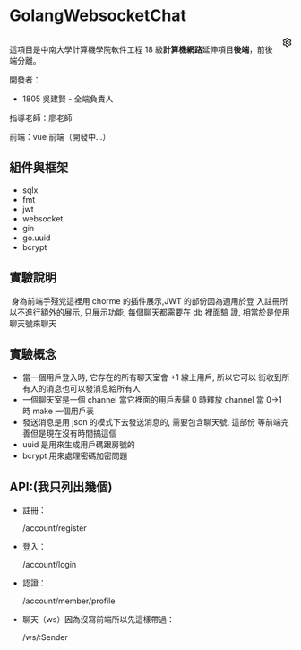  

# GolangWebsocketChat

<details class="details-reset details-overlay details-overlay-dark " style="box-sizing: border-box; display: block; color: rgb(36, 41, 46); font-family: -apple-system, BlinkMacSystemFont, &quot;Segoe UI&quot;, Helvetica, Arial, sans-serif, &quot;Apple Color Emoji&quot;, &quot;Segoe UI Emoji&quot;; font-size: 14px; font-style: normal; font-variant-ligatures: normal; font-variant-caps: normal; font-weight: 400; letter-spacing: normal; orphans: 2; text-align: start; text-indent: 0px; text-transform: none; white-space: normal; widows: 2; word-spacing: 0px; -webkit-text-stroke-width: 0px; background-color: rgb(255, 255, 255); text-decoration-style: initial; text-decoration-color: initial;"><summary class="float-right" role="button" style="box-sizing: border-box; display: list-item; cursor: pointer; float: right !important; list-style: none;"><div class="link-gray-dark pt-1 pl-2" style="box-sizing: border-box; color: rgb(36, 41, 46) !important; padding-top: 4px !important; padding-left: 8px !important;"><svg height="16" class="octicon octicon-gear float-right" aria-label="Edit repository metadata" float="right" viewBox="0 0 16 16" version="1.1" width="16" role="img"><path fill-rule="evenodd" d="M7.429 1.525a6.593 6.593 0 011.142 0c.036.003.108.036.137.146l.289 1.105c.147.56.55.967.997 1.189.174.086.341.183.501.29.417.278.97.423 1.53.27l1.102-.303c.11-.03.175.016.195.046.219.31.41.641.573.989.014.031.022.11-.059.19l-.815.806c-.411.406-.562.957-.53 1.456a4.588 4.588 0 010 .582c-.032.499.119 1.05.53 1.456l.815.806c.08.08.073.159.059.19a6.494 6.494 0 01-.573.99c-.02.029-.086.074-.195.045l-1.103-.303c-.559-.153-1.112-.008-1.529.27-.16.107-.327.204-.5.29-.449.222-.851.628-.998 1.189l-.289 1.105c-.029.11-.101.143-.137.146a6.613 6.613 0 01-1.142 0c-.036-.003-.108-.037-.137-.146l-.289-1.105c-.147-.56-.55-.967-.997-1.189a4.502 4.502 0 01-.501-.29c-.417-.278-.97-.423-1.53-.27l-1.102.303c-.11.03-.175-.016-.195-.046a6.492 6.492 0 01-.573-.989c-.014-.031-.022-.11.059-.19l.815-.806c.411-.406.562-.957.53-1.456a4.587 4.587 0 010-.582c.032-.499-.119-1.05-.53-1.456l-.815-.806c-.08-.08-.073-.159-.059-.19a6.44 6.44 0 01.573-.99c.02-.029.086-.075.195-.045l1.103.303c.559.153 1.112.008 1.529-.27.16-.107.327-.204.5-.29.449-.222.851-.628.998-1.189l.289-1.105c.029-.11.101-.143.137-.146zM8 0c-.236 0-.47.01-.701.03-.743.065-1.29.615-1.458 1.261l-.29 1.106c-.017.066-.078.158-.211.224a5.994 5.994 0 00-.668.386c-.123.082-.233.09-.3.071L3.27 2.776c-.644-.177-1.392.02-1.82.63a7.977 7.977 0 00-.704 1.217c-.315.675-.111 1.422.363 1.891l.815.806c.05.048.098.147.088.294a6.084 6.084 0 000 .772c.01.147-.038.246-.088.294l-.815.806c-.474.469-.678 1.216-.363 1.891.2.428.436.835.704 1.218.428.609 1.176.806 1.82.63l1.103-.303c.066-.019.176-.011.299.071.213.143.436.272.668.386.133.066.194.158.212.224l.289 1.106c.169.646.715 1.196 1.458 1.26a8.094 8.094 0 001.402 0c.743-.064 1.29-.614 1.458-1.26l.29-1.106c.017-.066.078-.158.211-.224a5.98 5.98 0 00.668-.386c.123-.082.233-.09.3-.071l1.102.302c.644.177 1.392-.02 1.82-.63.268-.382.505-.789.704-1.217.315-.675.111-1.422-.364-1.891l-.814-.806c-.05-.048-.098-.147-.088-.294a6.1 6.1 0 000-.772c-.01-.147.039-.246.088-.294l.814-.806c.475-.469.679-1.216.364-1.891a7.992 7.992 0 00-.704-1.218c-.428-.609-1.176-.806-1.82-.63l-1.103.303c-.066.019-.176.011-.299-.071a5.991 5.991 0 00-.668-.386c-.133-.066-.194-.158-.212-.224L10.16 1.29C9.99.645 9.444.095 8.701.031A8.094 8.094 0 008 0zm1.5 8a1.5 1.5 0 11-3 0 1.5 1.5 0 013 0zM11 8a3 3 0 11-6 0 3 3 0 016 0z"></path></svg></div></summary></details>

這項目是中南大學計算機學院軟件工程 18 級**計算機網路**延伸項目**後端**，前後端分離。

開發者：

- 1805 吳建賢 - 全端負責人

  

指導老師：廖老師

前端：vue 前端（開發中...）



## 組件與框架

- sqlx
-  fmt
-  jwt
-  websocket
-  gin
-  go.uuid
-  bcrypt

## 實驗說明

​	身為前端手殘党這裡用 chorme 的插件展示,JWT 的部份因為適用於登
入註冊所以不進行額外的展示, 只展示功能, 每個聊天都需要在 db 裡面驗
證, 相當於是使用聊天號來聊天

## 實驗概念

+  當一個用戶登入時, 它存在的所有聊天室會 +1 線上用戶, 所以它可以
  街收到所有人的消息也可以發消息給所有人
+  一個聊天室是一個 channel 當它裡面的用戶表歸 0 時釋放 channel 當
  0->1 時 make 一個用戶表
+  發送消息是用 json 的模式下去發送消息的, 需要包含聊天號, 這部份
  等前端完善但是現在沒有時間搞這個
+  uuid 是用來生成用戶碼跟房號的
+  bcrypt 用來處理密碼加密問題

## API:(我只列出幾個)

+ 註冊：

  /account/register

+ 登入：

  /account/login

+ 認證：

  /account/member/profile 

+ 聊天（ws）因為沒寫前端所以先這樣帶過：

  /ws/:Sender
